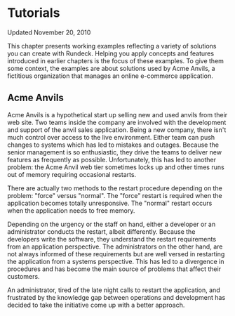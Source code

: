 # Tutorials

Updated November 20, 2010

This chapter presents working examples reflecting a variety of
solutions you can create with Rundeck. Helping you apply concepts
and features introduced in earlier chapters is the focus of these examples.
To give them some context, the examples are about solutions used
by Acme Anvils, a fictitious organization that manages an online
e-commerce application.

## Acme Anvils

Acme Anvils is a hypothetical start up selling new and used anvils from
their web site. Two teams inside the company are involved with the
development and support of the anvil sales application. Being a new
company, there isn't much control over access to
the live environment. Either team can push changes to systems which
has led to mistakes and outages. Because the senior management is so
enthusiastic, they drive the teams to deliver new features as
frequently as possible. Unfortunately, this has led to another
problem: the Acme Anvil web tier sometimes locks up and other
times runs out of memory requiring occasional restarts.

There are actually two methods to the restart procedure depending
on the problem: "force" versus "normal". The "force" restart is required
when the application becomes totally unresponsive. The "normal" restart
occurs when the application needs to free memory.

Depending on the urgency or the staff on hand, either a developer or
an administrator conducts the restart, albeit differently. Because the
developers write the software, they understand the restart
requirements from an application perspective. The administrators on
the other hand, are not always informed of these requirements but are
well versed in restarting the application from a systems
perspective. This has led to a divergence in procedures and has become
the main source of problems that affect their customers.

An administrator, tired of the late night calls to restart the
application, and frustrated by the knowledge gap between operations and
development has decided to take the initiative come up with a better
approach.
